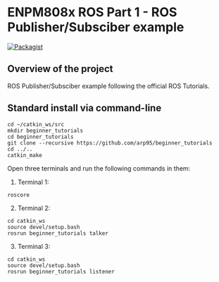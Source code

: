 # ENPM808x ROS Part 1 - ROS Publisher/Subsciber example

[![Packagist](https://img.shields.io/packagist/l/doctrine/orm.svg)](LICENSE.md)

## Overview of the project

ROS Publisher/Subsciber example following the official ROS Tutorials.

## Standard install via command-line
```
cd ~/catkin_ws/src
mkdir beginner_tutorials
cd beginner_tutorials
git clone --recursive https://github.com/arp95/beginner_tutorials
cd ../..
catkin_make
```

Open three terminals and run the following commands in them:

1. Terminal 1:
```
roscore
```

2. Terminal 2:
```
cd catkin_ws
source devel/setup.bash
rosrun beginner_tutorials talker
```

3. Terminal 3:
```
cd catkin_ws
source devel/setup.bash
rosrun beginner_tutorials listener
```
